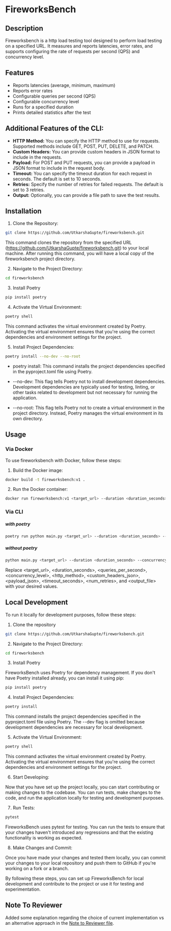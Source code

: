 # FireworksBench

## Description
Fireworksbench is a http load testing tool designed to perform load testing on a specified URL. It measures and reports latencies, error rates, and supports configuring the rate of requests per second (QPS) and concurrency level.

## Features
- Reports latencies (average, minimum, maximum)
- Reports error rates
- Configurable queries per second (QPS)
- Configurable concurrency level
- Runs for a specified duration
- Prints detailed statistics after the test

## Additional Features of the CLI:
- **HTTP Method:** You can specify the HTTP method to use for requests. Supported methods include GET, POST, PUT, DELETE, and PATCH.
- **Custom Headers:** You can provide custom headers in JSON format to include in the requests.
- **Payload:** For POST and PUT requests, you can provide a payload in JSON format to include in the request body.
- **Timeout:** You can specify the timeout duration for each request in seconds. The default is set to 10 seconds.
- **Retries:** Specify the number of retries for failed requests. The default is set to 3 retries.
- **Output:** Optionally, you can provide a file path to save the test results.

## Installation

1. Clone the Repository:
```bash
git clone https://github.com/UtkarshaGupte/fireworksbench.git
```
This command clones the repository from the specified URL (https://github.com/UtkarshaGupte/fireworksbench.git) to your local machine. After running this command, you will have a local copy of the fireworksbench project directory.

2. Navigate to the Project Directory:
```bash
cd fireworksbench
```

3. Install Poetry
```bash
pip install poetry
```

4. Activate the Virtual Environment:
```bash
poetry shell
```

This command activates the virtual environment created by Poetry. Activating the virtual environment ensures that you're using the correct dependencies and environment settings for the project.


5. Install Project Dependencies:
```bash
poetry install --no-dev --no-root
```

* poetry install: This command installs the project dependencies specified in the pyproject.toml file using Poetry.

* --no-dev: This flag tells Poetry not to install development dependencies. Development dependencies are typically used for testing, linting, or other tasks related to development but not necessary for running the application.

* --no-root: This flag tells Poetry not to create a virtual environment in the project directory. Instead, Poetry manages the virtual environment in its own directory.


## Usage

### Via Docker
To use fireworksbench with Docker, follow these steps:

1. Build the Docker image:
```bash
docker build -t fireworksbench:v1 .
```

2. Run the Docker container:
```bash
docker run fireworksbench:v1 <target_url> --duration <duration_seconds> --concurrency <concurrency_level> --qps <queries_per_second> --method <http_method> --headers '<json_headers>' --payload '<json_payload>' --timeout <timeout_seconds> --retries <retries> --output <output_file>

```

### Via CLI

##### with poetry
```bash
poetry run python main.py <target_url> --duration <duration_seconds> --concurrency <concurrency_level> --qps <queries_per_second> --method <http_method> --headers '<json_headers>' --payload '<json_payload>' --timeout <timeout_seconds> --retries <retries> --output <output_file>
```

##### without poetry
```bash
python main.py <target_url> --duration <duration_seconds> --concurrency <concurrency_level> --qps <queries_per_second> --method <http_method> --headers '<json_headers>' --payload '<json_payload>' --timeout <timeout_seconds> --retries <retries> --output <output_file>
```

Replace <target_url>, <duration_seconds>, <queries_per_second>, <concurrency_level>, <http_method>, <custom_headers_json>, <payload_json>, <timeout_seconds>, <num_retries>, and <output_file> with your desired values.


## Local Development

To run it locally for development purposes, follow these steps:

1. Clone the repository
```bash
git clone https://github.com/UtkarshaGupte/fireworksbench.git
```

2. Navigate to the Project Directory:
```bash
cd fireworksbench
```

3. Install Poetry

FireworksBench uses Poetry for dependency management. If you don't have Poetry installed already, you can install it using pip:

```bash
pip install poetry
```

4. Install Project Dependencies:
```bash
poetry install
```

This command installs the project dependencies specified in the pyproject.toml file using Poetry. The --dev flag is omitted because development dependencies are necessary for local development.

5. Activate the Virtual Environment:
```bash
poetry shell
```

This command activates the virtual environment created by Poetry. Activating the virtual environment ensures that you're using the correct dependencies and environment settings for the project.

6. Start Developing:

Now that you have set up the project locally, you can start contributing or making changes to the codebase. You can run tests, make changes to the code, and run the application locally for testing and development purposes.

7. Run Tests:
```bash
pytest
```

FireworksBench uses pytest for testing. You can run the tests to ensure that your changes haven't introduced any regressions and that the existing functionality is working as expected.

8. Make Changes and Commit:

Once you have made your changes and tested them locally, you can commit your changes to your local repository and push them to GitHub if you're working on a fork or a branch.

By following these steps, you can set up FireworksBench for local development and contribute to the project or use it for testing and experimentation.

## Note To Reviewer 

Added some explanation regarding the choice of current implementation vs an alternative approach in the [Note to Reviewer file](note_to_reviewer.md).
